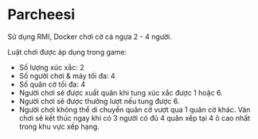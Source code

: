 # Parcheesi
Sử dụng RMI, Docker chơi cờ cá ngựa 2 - 4 người.

Luật chơi được áp dụng trong game:
- Số lượng xúc xắc: 2
- Số người chơi & máy tối đa: 4
- Số quân cờ tối đa: 4
- Người chơi sẽ được xuất quân khi tung xúc xắc được 1 hoặc 6.
- Người chơi sẽ được thưởng lượt nếu tung được 6.
- Người chơi không thể di chuyển quân cờ vượt qua 1 quân cờ khác.
Ván chơi sẽ kết thúc ngay khi có 3 người có đủ 4 quân xếp tại 4 ô cao nhất trong khu vực xếp hạng.
